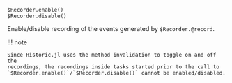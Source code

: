     $Recorder.enable()
    $Recorder.disable()

Enable/disable recording of the events generated by `$Recorder.@record`.

!!! note

    Since Historic.jl uses the method invalidation to toggle on and off the
    recordings, the recordings inside tasks started prior to the call to
    `$Recorder.enable()`/`$Recorder.disable()` cannot be enabled/disabled.
